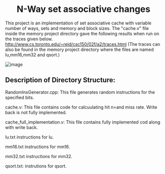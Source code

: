 <h1 align="center"> N-Way set associative changes </h1>

This project is an implementation of set associative cache with variable number of ways, sets and memory and block sizes. The "cache.v" file inside the memory project directory gave the following results when run on the traces given below. 
<a href="[url](http://www.cs.toronto.edu/~reid/csc150/02f/a2/traces.html)">http://www.cs.toronto.edu/~reid/csc150/02f/a2/traces.html</a>
(The traces can also be found in the memory project directory where the files are named lu,mm16,mm32 and qsort.)

![image](https://user-images.githubusercontent.com/102411194/201526894-59c20c13-129e-4327-a77a-7cd76c48ed3f.png)

## Description of Directory Structure: ##

RandomInsGenerator.cpp:
This file generates random instructions for the specified bits.

cache.v:
This file contains code for calcuulating hit n=and miss rate. Write back is not fully implemented.

cache_full_implementation.v:
This file contains fully implemented cod along with write back.

lu.txt
instructions for lu.

mm16.txt
instructions for mm16.

mm32.txt
instructions for mm32.

qsort.txt:
instrutions for qsort.

